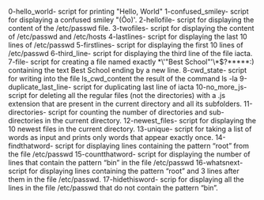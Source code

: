 0-hello_world- script for printing "Hello, World"
1-confused_smiley- script for displaying a confused smiley "(Ôo)'.
2-hellofile- script for displaying the content of the /etc/passwd file.
3-twofiles- script for displaying the content of /etc/passwd and /etc/hosts
4-lastlines- script for displaying  the last 10 lines of /etc/passwd
5-firstlines- script for displaying the first 10 lines of /etc/passwd
6-third_line- script for displaying the third line of the file iacta.
7-file- script for creating a file named exactly \*\\'"Best School"\'\\*$\?\*\*\*\*\*:) containing the text Best School ending by a new line.
8-cwd_state- script for writing into the file ls_cwd_content the result of the command ls -la
9-duplicate_last_line- script for duplicating last line of iacta
10-no_more_js- script for deleting all the regular files (not the directories) with a .js extension that are present in the current directory and all its subfolders.
11-directories- script for counting the number of directories and sub-directories in the current directory.
12-newest_files- script for displaying  the 10 newest files in the current directory.
13-unique- script for taking a list of words as input and prints only words that appear exactly once.
14-findthatword- script for displaying  lines containing the pattern “root” from the file /etc/passwd
15-countthatword- script for displaying the number of lines that contain the pattern “bin” in the file /etc/passwd
16-whatsnext- script for displaying lines containing the pattern “root” and 3 lines after them in the file /etc/passwd.
17-hidethisword- scrip for displaying  all the lines in the file /etc/passwd that do not contain the pattern “bin”.
